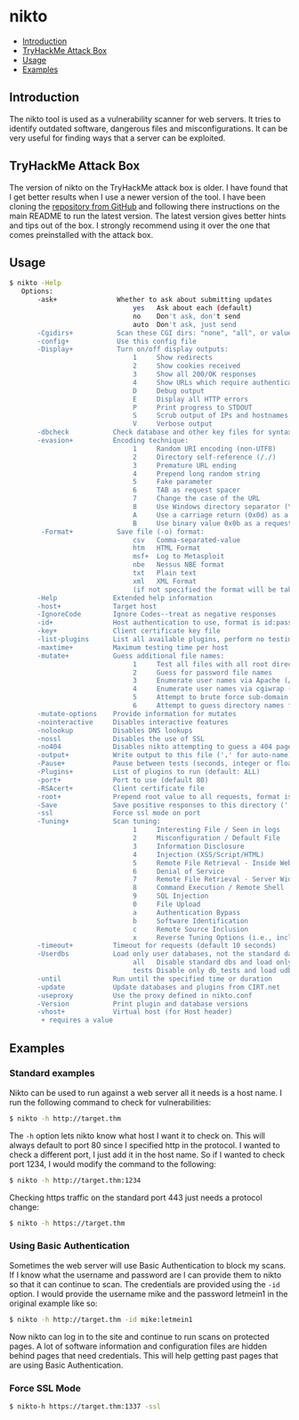 # nikto

- [Introduction](#introduction)
- [TryHackMe Attack Box](#tryhackme-attack-box)
- [Usage](#usage)
- [Examples](#examples)

## Introduction

The nikto tool is used as a vulnerability scanner for web servers. It tries to identify outdated software, dangerous files and misconfigurations. It can be very useful for finding ways that a server can be exploited.

## TryHackMe Attack Box

The version of nikto on the TryHackMe attack box is older. I have found that I get better results when I use a newer version of the tool. I have been cloning the [repository from GitHub](https://github.com/sullo/nikto) and following there instructions on the main README to run the latest version. The latest version gives better hints and tips out of the box. I strongly recommend using it over the one that comes preinstalled with the attack box.

## Usage

```bash
$ nikto -Help
   Options:
       -ask+               Whether to ask about submitting updates
                               yes   Ask about each (default)
                               no    Don't ask, don't send
                               auto  Don't ask, just send
       -Cgidirs+           Scan these CGI dirs: "none", "all", or values like "/cgi/ /cgi-a/"
       -config+            Use this config file
       -Display+           Turn on/off display outputs:
                               1     Show redirects
                               2     Show cookies received
                               3     Show all 200/OK responses
                               4     Show URLs which require authentication
                               D     Debug output
                               E     Display all HTTP errors
                               P     Print progress to STDOUT
                               S     Scrub output of IPs and hostnames
                               V     Verbose output
       -dbcheck           Check database and other key files for syntax errors
       -evasion+          Encoding technique:
                               1     Random URI encoding (non-UTF8)
                               2     Directory self-reference (/./)
                               3     Premature URL ending
                               4     Prepend long random string
                               5     Fake parameter
                               6     TAB as request spacer
                               7     Change the case of the URL
                               8     Use Windows directory separator (\)
                               A     Use a carriage return (0x0d) as a request spacer
                               B     Use binary value 0x0b as a request spacer
        -Format+           Save file (-o) format:
                               csv   Comma-separated-value
                               htm   HTML Format
                               msf+  Log to Metasploit
                               nbe   Nessus NBE format
                               txt   Plain text
                               xml   XML Format
                               (if not specified the format will be taken from the file extension passed to -output)
       -Help              Extended help information
       -host+             Target host
       -IgnoreCode        Ignore Codes--treat as negative responses
       -id+               Host authentication to use, format is id:pass or id:pass:realm
       -key+              Client certificate key file
       -list-plugins      List all available plugins, perform no testing
       -maxtime+          Maximum testing time per host
       -mutate+           Guess additional file names:
                               1     Test all files with all root directories
                               2     Guess for password file names
                               3     Enumerate user names via Apache (/~user type requests)
                               4     Enumerate user names via cgiwrap (/cgi-bin/cgiwrap/~user type requests)
                               5     Attempt to brute force sub-domain names, assume that the host name is the parent domain
                               6     Attempt to guess directory names from the supplied dictionary file
       -mutate-options    Provide information for mutates
       -nointeractive     Disables interactive features
       -nolookup          Disables DNS lookups
       -nossl             Disables the use of SSL
       -no404             Disables nikto attempting to guess a 404 page
       -output+           Write output to this file ('.' for auto-name)
       -Pause+            Pause between tests (seconds, integer or float)
       -Plugins+          List of plugins to run (default: ALL)
       -port+             Port to use (default 80)
       -RSAcert+          Client certificate file
       -root+             Prepend root value to all requests, format is /directory
       -Save              Save positive responses to this directory ('.' for auto-name)
       -ssl               Force ssl mode on port
       -Tuning+           Scan tuning:
                               1     Interesting File / Seen in logs
                               2     Misconfiguration / Default File
                               3     Information Disclosure
                               4     Injection (XSS/Script/HTML)
                               5     Remote File Retrieval - Inside Web Root
                               6     Denial of Service
                               7     Remote File Retrieval - Server Wide
                               8     Command Execution / Remote Shell
                               9     SQL Injection
                               0     File Upload
                               a     Authentication Bypass
                               b     Software Identification
                               c     Remote Source Inclusion
                               x     Reverse Tuning Options (i.e., include all except specified)
       -timeout+          Timeout for requests (default 10 seconds)
       -Userdbs           Load only user databases, not the standard databases
                               all   Disable standard dbs and load only user dbs
                               tests Disable only db_tests and load udb_tests
       -until             Run until the specified time or duration
       -update            Update databases and plugins from CIRT.net
       -useproxy          Use the proxy defined in nikto.conf
       -Version           Print plugin and database versions
       -vhost+            Virtual host (for Host header)
   		+ requires a value
```

## Examples

### Standard examples

Nikto can be used to run against a web server all it needs is a host name. I run the following command to check for vulnerabilities:

```bash
$ nikto -h http://target.thm
```

The `-h` option lets nikto know what host I want it to check on. This will always default to port 80 since I specified http in the protocol. I wanted to check a different port, I just add it in the host name. So if I wanted to check port 1234, I would modify the command to the following:

```bash
$ nikto -h http://target.thm:1234
```

Checking https traffic on the standard port 443 just needs a protocol change:

```bash
$ nikto -h https://target.thm
```

### Using Basic Authentication

Sometimes the web server will use Basic Authentication to block my scans. If I know what the username and password are I can provide them to nikto so that it can continue to scan. The credentials are provided using the `-id` option. I would provide the username mike and the password letmein1 in the original example like so:

```bash
$ nikto -h http://target.thm -id mike:letmein1
```

Now nikto can log in to the site and continue to run scans on protected pages. A lot of software information and configuration files are hidden behind pages that need credentials. This will help getting past pages that are using Basic Authentication.

### Force SSL Mode

```bash
$ nikto-h https://target.thm:1337 -ssl
```
